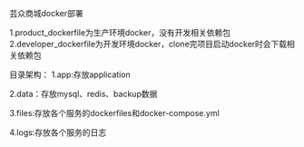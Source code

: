 芸众商城docker部署

1.product_dockerfile为生产环境docker，没有开发相关依赖包
2.developer_dockerfile为开发环境docker，clone完项目启动docker时会下载相关依赖包

目录架构：
1.app:存放application

2.data：存放mysql、redis、backup数据

3.files:存放各个服务的dockerfiles和docker-compose.yml

4.logs:存放各个服务的日志

